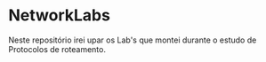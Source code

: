 # NetworkLabs
Neste repositório irei upar os Lab's que montei durante o estudo de Protocolos de roteamento.
